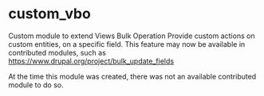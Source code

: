 # custom_vbo
Custom module to extend Views Bulk Operation 
Provide custom actions on custom entities, on a specific field.
This feature may now be available in contributed modules, such as https://www.drupal.org/project/bulk_update_fields

At the time this module was created, there was not an available contributed module to do so.
